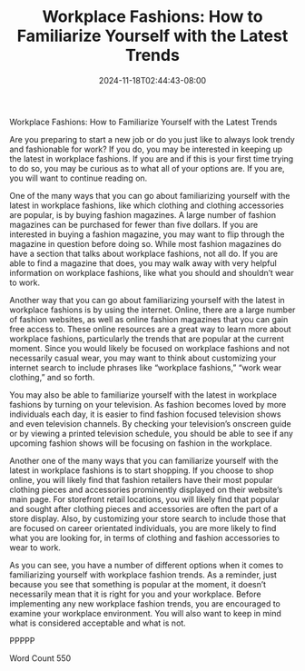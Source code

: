 ﻿---
title: "Workplace Fashions:  How to Familiarize Yourself with the Latest Trends"
date: 2024-11-18T02:44:43-08:00
description: "TXT Tips for Web Success"
featured_image: "/images/TXT.jpg"
tags: ["TXT"]
---

Workplace Fashions:  How to Familiarize Yourself with the Latest Trends

Are you preparing to start a new job or do you just like to always look trendy and fashionable for work?  If you do, you may be interested in keeping up the latest in workplace fashions.  If you are and if this is your first time trying to do so, you may be curious as to what all of your options are.  If you are, you will want to continue reading on.

One of the many ways that you can go about familiarizing yourself with the latest in workplace fashions, like which clothing and clothing accessories are popular, is by buying fashion magazines.  A large number of fashion magazines can be purchased for fewer than five dollars. If you are interested in buying a fashion magazine, you may want to flip through the magazine in question before doing so. While most fashion magazines do have a section that talks about workplace fashions, not all do.  If you are able to find a magazine that does, you may walk away with very helpful information on workplace fashions, like what you should and shouldn’t wear to work.

Another way that you can go about familiarizing yourself with the latest in workplace fashions is by using the internet.  Online, there are a large number of fashion websites, as well as online fashion magazines that you can gain free access to. These online resources are a great way to learn more about workplace fashions, particularly the trends that are popular at the current moment.  Since you would likely be focused on workplace fashions and not necessarily casual wear, you may want to think about customizing your internet search to include phrases like “workplace fashions,” “work wear clothing,” and so forth.

You may also be able to familiarize yourself with the latest in workplace fashions by turning on your television.  As fashion becomes loved by more individuals each day, it is easier to find fashion focused television shows and even television channels.  By checking your television’s onscreen guide or by viewing a printed television schedule, you should be able to see if any upcoming fashion shows will be focusing on fashion in the workplace.  

Another one of the many ways that you can familiarize yourself with the latest in workplace fashions is to start shopping.  If you choose to shop online, you will likely find that fashion retailers have their most popular clothing pieces and accessories prominently displayed on their website’s main page. For storefront retail locations, you will likely find that popular and sought after clothing pieces and accessories are often the part of a store display.  Also, by customizing your store search to include those that are focused on career orientated individuals, you are more likely to find what you are looking for, in terms of clothing and fashion accessories to wear to work.

As you can see, you have a number of different options when it comes to familiarizing yourself with workplace fashion trends. As a reminder, just because you see that something is popular at the moment, it doesn’t necessarily mean that it is right for you and your workplace. Before implementing any new workplace fashion trends, you are encouraged to examine your workplace environment.  You will also want to keep in mind what is considered acceptable and what is not.

PPPPP

Word Count 550

